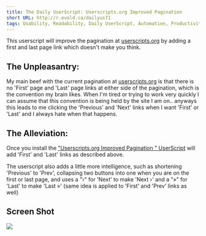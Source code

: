 ```yaml
---
title: The Daily UserScript: Userscripts.org Improved Pagination
short URL: http://r.evold.ca/dailyus71
tags: Usability, Readability, Daily UserScript, Automation, Productivit
---
```

This userscript will improve the pagination at <a title="Userscripts.org" rel="external nofollow" rev="vote-against" target="_blank" href="http://userscripts.org">userscripts.org</a> by adding a first and last page link which doesn't make you think.
</p>

<h2>The Unpleasantry:</h2>
<p>
My main beef with the current pagination at <a title="Userscripts.org" rel="external nofollow" rev="vote-against" target="_blank" href="http://userscripts.org">userscripts.org</a> is that there is no 'First' page and 'Last' page links at either side of the pagination, which is the convention my brain likes. When I'm tired or trying to work very quickly I can assume that this convention is being held by the site I am on.. anyways this leads to me clicking the 'Previous' and 'Next' links when I want 'First' or 'Last' and I always hate when that happens.
</p>

<h2>The Alleviation:</h2>
<p>
Once you install the <a href="http://userscripts.org/scripts/show/60307" title="Userscripts.org Improved Pagination" rel="external" target="_blank" rev="vote-for">"Userscripts.org Improved Pagination
" UserScript</a> will add 'First' and 'Last' links as described above.</p>
<p>
The userscript also adds a little more intelligence, such as shortening 'Previous' to 'Prev', collapsing two buttons into one when you are on the first or last page, and uses a "›" for 'Next' to make 'Next ›' and a "»" for 'Last' to make 'Last »' (same idea is applied to 'First' and 'Prev' links as well)
</p>

<h2>Screen Shot</h2>
<img src="http://s3.amazonaws.com/uso_ss/3505/large.png">
